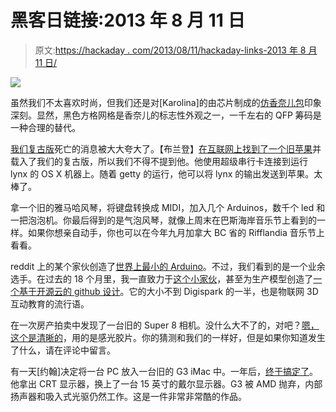 # 黑客日链接:2013 年 8 月 11 日

> 原文:[https://hackaday . com/2013/08/11/hackaday-links-2013 年 8 月 11 日/](https://hackaday.com/2013/08/11/hackaday-links-august-11-2013/)

![](../Images/aeda2c44a848174dbfe28e1dd3cf5860.png)

虽然我们不太喜欢时尚，但我们还是对[Karolina]的由芯片制成的[仿香奈儿包](http://geekefatal.blogspot.com/2013/07/inspired-by-coco-chanel.html)印象深刻。显然，黑色方格网格是香奈儿的标志性外观之一，一千左右的 QFP 筹码是一种合理的替代。

[我们复古版](http://retro.hackaday.com/)死亡的消息被大大夸大了。【布兰登】[在互联网上找到了一个旧苹果](http://brandonhockle.com/blog/?p=161)并载入了我们的复古版，所以我们不得不提到他。他使用超级串行卡连接到运行 lynx 的 OS X 机器上。随着 getty 的运行，他可以将 lynx 的输出发送到苹果。太棒了。

拿一个旧的雅马哈风琴，将键盘转换成 MIDI，加入几个 Arduinos，数千个 led 和一把泡泡机。你最后得到的是气泡风琴，就像上周末在巴斯海岸音乐节上看到的一样。如果你想亲自动手，你也可以在今年九月加拿大 BC 省的 Rifflandia 音乐节上看看。

reddit 上的某个家伙创造了[世界上最小的 Arduino](http://i.imgur.com/vwubaoq.jpg)。不过，我们看到的是一个业余选手。在过去的 18 个月里，我一直致力于[这个小家伙](http://hackaday.com/wp-content/uploads/2013/08/smallest-arduino.jpg)，甚至为生产模型创造了[一个基于开源云的 github 设计](https://github.com/bbenchoff/TiniestArduino)。它的大小不到 Digispark 的一半，也是物联网 3D 互动教育的流行语。

在一次房产拍卖中发现了一台旧的 Super 8 相机。没什么大不了的，对吧？[嗯，这个是清晰的](http://wtfmoogle.com/?p=3255)，用的是感光胶片。你的猜测和我们的一样好，但是如果你知道发生了什么，请在评论中留言。

有一天[约翰]决定将一台 PC 放入一台旧的 G3 iMac 中。一年后，[终于搞定了](http://forums.modretro.com/viewtopic.php?f=3&t=12084)。他拿出 CRT 显示器，换上了一台 15 英寸的戴尔显示器。G3 被 AMD 抛弃，内部扬声器和吸入式光驱仍然工作。这是一件非常非常酷的作品。